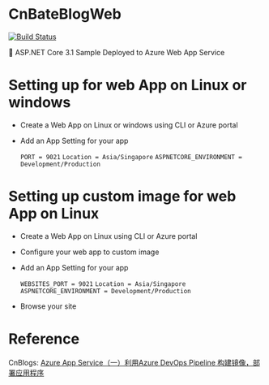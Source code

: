 # CnBateBlogWeb
[![Build Status](https://qianyun.visualstudio.com/CnBateBlogWeb/_apis/build/status/yunqian44.CnBateBlogWeb?branchName=master)](https://qianyun.visualstudio.com/CnBateBlogWeb/_build/latest?definitionId=1&branchName=master)

💖 ASP.NET Core 3.1 Sample Deployed to Azure Web App Service
# Setting up for web App on Linux or windows
- Create a Web App on Linux or windows using CLI or Azure portal
- Add an App Setting for your app

  ```PORT = 9021```
  ```Location = Asia/Singapore```
  ```ASPNETCORE_ENVIRONMENT = Development/Production```
# Setting up custom image for web App on Linux 
- Create a Web App on Linux using CLI or Azure portal
- Configure your web app to custom image 
- Add an App Setting for your app

  ```WEBSITES_PORT = 9021```
  ```Location = Asia/Singapore```
  ```ASPNETCORE_ENVIRONMENT = Development/Production```
- Browse your site 
# Reference
CnBlogs: [Azure App Service（一）利用Azure DevOps Pipeline 构建镜像，部署应用程序](https://www.cnblogs.com/AllenMaster/p/14617627.html)
